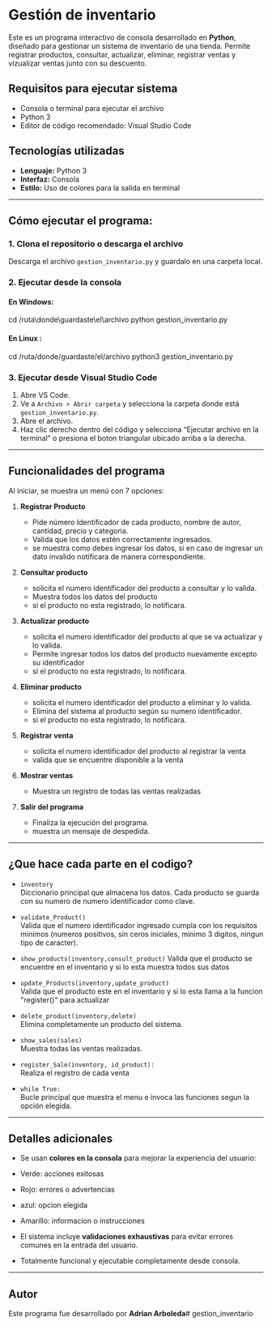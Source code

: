 # Gestión de inventario

Este es un programa interactivo de consola desarrollado en **Python**, diseñado para gestionar un sistema de inventario de una tienda. Permite registrar productos, consultar, actualizar, eliminar, registrar ventas y vizualizar ventas junto con su descuento.


## Requisitos para ejecutar sistema

- Consola o terminal para ejecutar el archivo
- Python 3
- Editor de código recomendado: Visual Studio Code

## Tecnologías utilizadas

- **Lenguaje:** Python 3
- **Interfaz:** Consola
- **Estilo:** Uso de colores para la salida en terminal

-----------------------------------------------------------------------------------

## Cómo ejecutar el programa:

### 1. Clona el repositorio o descarga el archivo

Descarga el archivo `gestion_inventario.py` y guardalo en una carpeta local.

### 2. Ejecutar desde la consola

#### En Windows:
cd /ruta\donde\guardaste\el\archivo
python gestion_inventario.py

#### En Linux :
cd /ruta/donde/guardaste/el/archivo
python3 gestion_inventario.py


### 3. Ejecutar desde Visual Studio Code 

1. Abre VS Code.
2. Ve a `Archivo > Abrir carpeta` y selecciona la carpeta donde está `gestion_inventario.py`.
3. Abre el archivo.
4. Haz clic derecho dentro del código y selecciona “Ejecutar archivo en la terminal” o presiona el boton triangular ubicado arriba a la derecha.

-----------------------------------------------------------------------------------

## Funcionalidades del programa

Al iniciar, se muestra un menú con 7 opciones:

1. **Registrar Producto**  
   - Pide número Identificador de cada producto, nombre de autor, cantidad, precio y categoria.
   - Valida que los datos estén correctamente ingresados.
   - se muestra como debes ingresar los datos, si en caso de ingresar un dato invalido notificara de manera correspondiente.

2. **Consultar producto** 
   - solicita el numero identificador del producto a consultar y lo valida.
   - Muestra todos los datos del producto
   - si el producto no esta registrado, lo notificara.

3. **Actualizar producto**  
   - solicita el numero identificador del producto al que se va actualizar y lo valida.
   - Permite ingresar todos los datos del producto nuevamente excepto su identificador
   - si el producto no esta registrado, lo notificara.

4. **Eliminar producto**  
   - solicita el numero identificador del producto a eliminar y lo valida.
   - Elimina del sistema al producto según su numero identificador.
   - si el producto no esta registrado, lo notificara.

5. **Registrar venta**  
   - solicita el numero identificador del producto al registrar la venta
   - valida que se encuentre disponible a la venta

6. **Mostrar ventas**
   - Muestra un registro de todas las ventas realizadas

7. **Salir del programa**  
   - Finaliza la ejecución del programa.
   - muestra un mensaje de despedida.

-----------------------------------------------------------------------------------

## ¿Que hace cada parte en el codigo?

- `inventory`  
  Diccionario principal que almacena los datos. Cada producto se guarda con su numero de numero identificador como clave.

- `validate_Product()`  
  Valida que el numero identificador ingresado cumpla con los requisitos minimos (numeros positivos, sin ceros iniciales, minimo 3 digitos, ningun tipo de caracter).

- `show_products(inventory,consult_product)`
  Valida que el producto se encuentre en el inventario y si lo esta muestra todos sus datos

- `update_Products(inventory,update_product)`  
  Valida que el producto este en el inventario y si lo esta llama a la funcion "register()" para actualizar

- `delete_product(inventory,delete)`  
  Elimina completamente un producto del sistema.

- `show_sales(sales)`  
  Muestra todas las ventas realizadas.

- `register_Sale(inventory, id_product):`  
  Realiza el registro de cada venta 

- `while True:`  
  Bucle principal que muestra el menu e invoca las funciones segun la opción elegida.

-----------------------------------------------------------------------------------

##  Detalles adicionales

  - Se usan **colores en la consola** para mejorar la experiencia del usuario:
  - Verde: acciones exitosas
  - Rojo: errores o advertencias
  - azul: opcion elegida
  - Amarillo: informacion o instrucciones

- El sistema incluye **validaciones exhaustivas** para evitar errores comunes en la entrada del usuario.
- Totalmente funcional y ejecutable completamente desde consola.

-----------------------------------------------------------------------------------

## Autor

Este programa fue desarrollado por **Adrian Arboleda**# gestion_inventario
